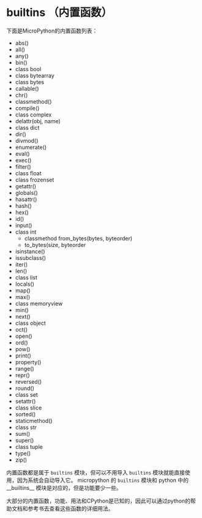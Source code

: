 # builtins （内置函数）

下面是MicroPython的内置函数列表：

* abs()
* all()
* any()
* bin()
* class bool
* class bytearray
* class bytes
* callable()
* chr()
* classmethod()
* compile()
* class complex
* delattr(obj, name)
* class dict
* dir()
* divmod()
* enumerate()
* eval()
* exec()
* filter()
* class float
* class frozenset
* getattr()
* globals()
* hasattr()
* hash()
* hex()
* id()
* input()
* class int
	* classmethod from_bytes(bytes, byteorder)
	* to_bytes(size, byteorder
* isinstance()
* issubclass()
* iter()
* len()
* class list
* locals()
* map()
* max()
* class memoryview
* min()
* next()
* class object
* oct()
* open()
* ord()
* pow()
* print()
* property()
* range()
* repr()
* reversed()
* round()
* class set
* setattr()
* class slice
* sorted()
* staticmethod()
* class str
* sum()
* super()
* class tuple
* type()
* zip()

内置函数都是属于 `builtins` 模块，但可以不用导入 `builtins` 模块就能直接使用，因为系统会自动导入它。 micropython 的 `builtins` 模块和 python 中的 \_\_builtins\_\_ 模块是对应的，但是功能要少一些。

大部分的内置函数，功能、用法和CPython是已知的，因此可以通过python的帮助文档和参考书去查看这些函数的详细用法。

